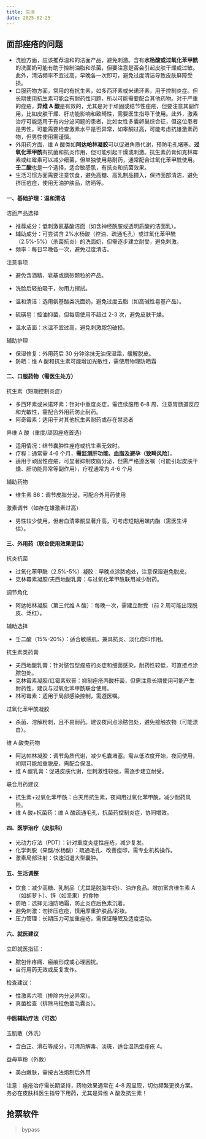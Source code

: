```yaml
---
title: 生活
date: 2025-02-25
---
```


## 面部痤疮的问题

- 洗脸方面，应该推荐温和的洁面产品，避免刺激。含有**水杨酸或过氧化苯甲酰**的洗面奶可能有助于控制油脂和杀菌，但要注意是否会引起皮肤干燥或过敏。此外，清洁频率不宜过高，早晚各一次即可，避免过度清洁导致皮肤屏障受损。
- 口服药物方面，常用的有抗生素，如多西环素或米诺环素，用于控制炎症。但长期使用抗生素可能会有耐药性问题，所以可能需要配合其他药物。对于严重的痤疮，**异维 A 酸**是有效的，尤其是对于顽固或结节性痤疮，但要注意其副作用，比如皮肤干燥、肝功能影响和致畸性，需要医生指导下使用。此外，激素治疗可能适用于有内分泌问题的患者，比如女性多囊卵巢综合征，但这位患者是男性，可能需要检查激素水平是否异常，如睾酮过高，可能考虑抗雄激素药物，但男性使用需谨慎。
- 外用药方面，维 A 酸类如**阿达帕林凝胶**可以促进角质代谢，预防毛孔堵塞。**过氧化苯甲酰**有抗菌和抗炎作用，但可能引起干燥或刺激。抗生素药膏如克林霉素或红霉素可以减少细菌，但单独使用易耐药，通常配合过氧化苯甲酰使用。**壬二酸**也是一个选择，适合敏感肌，有抗炎和抗菌效果。
- 生活习惯方面需要注意饮食，避免高糖、高乳制品摄入，保持面部清洁，避免挤压痘痘，使用无油护肤品，防晒等。

#### 一、基础护理：温和清洁

洁面产品选择

- 推荐成分：低刺激氨基酸洁面（如含神经酰胺或透明质酸的洁面乳）。
- 辅助成分：可尝试含 2%水杨酸（控油、疏通毛孔）或过氧化苯甲酰（2.5%-5%）（杀菌抗炎）的洗面奶，但需逐步建立耐受，避免刺激。
- 频率：每日早晚各一次，避免过度清洁。

注意事项

- 避免含酒精、皂基或磨砂颗粒的产品。
- 洗脸后轻拍吸干，勿用力擦拭。

- 温和清洁：选用氨基酸类洗面奶，避免过度去脂（如高碱性皂基产品）。
- 硫磺皂：控油抑菌，但每周使用不超过 2-3 次，避免皮肤干燥。
- 温水洁面：水温不宜过高，避免刺激脓包破损。

辅助护理

- 保湿修复：外用药后 30 分钟涂抹无油保湿霜，缓解脱皮。
- 防晒：维 A 酸和抗生素可能增加光敏性，需使用物理防晒霜

#### 二、口服药物（需医生处方）

抗生素（短期控制炎症）

- 多西环素或米诺环素：针对中重度炎症，需连续服用 6-8 周，注意胃肠道反应和光敏性，需配合外用药防止耐药。
- 阿奇霉素：适用于对其他抗生素耐药或存在禁忌者

异维 A 酸（重度/顽固痤疮首选）

- 适用情况：结节囊肿性痤疮或抗生素无效时。
- 疗程：通常需 4-6 个月，**需监测肝功能、血脂及避孕（致畸风险）**。
- 适用于顽固性痤疮，可显著抑制皮脂分泌，但需严格遵医嘱（可能引起皮肤干燥、肝功能异常等副作用），疗程通常为 4-6 个月

辅助药物

- 维生素 B6：调节皮脂分泌，可配合外用药使用

激素调节（如存在雄激素过高）

- 男性较少使用，但若血清睾酮显著升高，可考虑短期用螺内酯（需医生评估）。

#### 三、外用药（联合使用效果更佳）

抗炎抗菌

- 过氧化苯甲酰（2.5%-5%）凝胶：早晚点涂脓疱处，注意保湿避免脱皮。
- 克林霉素凝胶/夫西地酸乳膏：与过氧化苯甲酰联用减少耐药。

调节角化

- 阿达帕林凝胶（第三代维 A 酸）：每晚一次，需建立耐受（前 2 周可能出现脱皮、泛红）。

辅助选择

- 壬二酸（15%-20%）：适合敏感肌，兼具抗炎、淡化痘印作用。

抗生素类药膏

- 夫西地酸乳膏：针对脓包型痤疮的炎症和细菌感染，耐药性较低，可直接点涂脓包处。
- 克林霉素凝胶/红霉素软膏：抑制痤疮丙酸杆菌，但需注意长期使用可能产生耐药性，建议与过氧化苯甲酰联合使用。
- 林可霉素：适用于局部感染控制，需遵医嘱。

过氧化苯甲酰凝胶

- 杀菌、溶解粉刺，且不易耐药。建议夜间点涂脓包处，避免接触衣物（可能漂白）。

维 A 酸类药物

- 阿达帕林凝胶：调节角质代谢，减少毛囊堵塞。需从低浓度开始，夜间使用，初期可能加重脱皮，需配合保湿。
- 维 A 酸乳膏：促进皮肤代谢，但刺激性较强，需逐步建立耐受。

联合用药建议

- 抗生素+过氧化苯甲酰：白天用抗生素，夜间用过氧化苯甲酰，减少耐药风险。
- 维 A 酸+抗菌药：维 A 酸疏通毛孔，抗菌药控制炎症，协同增效。

#### 四、医学治疗（皮肤科）

- 光动力疗法（PDT）：针对重度炎症性痤疮，减少复发。
- 化学剥脱（果酸/水杨酸）：疏通毛孔、改善痘印，需专业机构操作。
- 激素局部注射：快速消退大型囊肿。

#### 五、生活调整

- 饮食：减少高糖、乳制品（尤其是脱脂牛奶）、油炸食品。增加富含维生素 A（如胡萝卜）、锌（如坚果）的食物
- 防晒：选择无油防晒霜，防止炎症后色素沉着。
- 避免刺激：勿挤压痘痘，慎用厚重护肤品/彩妆。
- 压力管理：长期压力可加重痤疮，需保证睡眠及适度运动。

#### 六、就医建议

立即就医指征：

- 脓包伴疼痛、瘢痕形成或心理困扰。
- 自行用药无效或反复发作。

检查建议：

- 性激素六项（排除内分泌异常）。
- 真菌检查（排除马拉色菌毛囊炎）。

#### 中医辅助疗法（可选）

玉肌散（外洗）

- 含白芷、滑石等成分，可清热解毒、淡斑，适合湿热型痤疮 4。

益母草粉（外敷）

- 美白嫩肤，需按古法炮制后外用

注意：痤疮治疗需长期坚持，药物效果通常在 4-8 周显现，切勿频繁更换方案。务必在皮肤科医生指导下用药，尤其是异维 A 酸及抗生素！

## 抢票软件

> bypass

